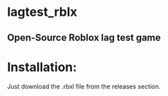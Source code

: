 # lagtest_rblx
Open-Source Roblox lag test game
---
# Installation:
Just download the .rbxl file from the releases section.
